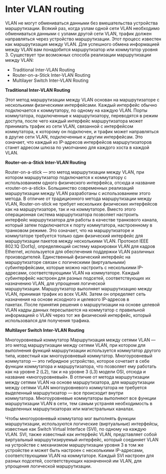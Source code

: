 # Inter VLAN routing

VLAN не могут обмениваться данными без вмешательства устройства маршрутизации. Всякий раз, когда узлам одной сети VLAN необходимо обмениваться данными с узлами другой сети VLAN, трафик должен направляться через устройство маршрутизации. Этот процесс известен как маршрутизация между VLAN. Для успешного обмена информацией между VLAN вам понадобится маршрутизатор или коммутатор уровня 3. Существует три возможных способа реализации маршрутизации между VLAN:

- Traditional Inter-VLAN Routing
- Router-on-a-Stick Inter-VLAN Routing
- Multilayer Switch Inter-VLAN Routing

**Traditional Inter-VLAN Routing**

Этот метод маршрутизации между VLAN основан на маршрутизаторе с несколькими физическими интерфейсами. Каждый интерфейс обычно подключается к коммутатору, по одному на каждую VLAN. Порты коммутатора, подключенные к маршрутизатору, переводятся в режим доступа, после чего каждый интерфейс маршрутизатора может принимать трафик из сети VLAN, связанной с интерфейсом коммутатора, к которому он подключен, и трафик может направляться в другие сети VLAN, подключенные к другим интерфейсам. Это означает, что каждый из IP-адресов интерфейсов маршрутизаторов станет адресом шлюза по умолчанию для каждого хоста в каждой VLAN.

**Router-on-a-Stick Inter-VLAN Routing**

Router-on-a-stick — это метод маршрутизации между VLAN, при котором маршрутизатор подключается к коммутатору с использованием одного физического интерфейса, отсюда и название «router-on-a-stick». Большинство современных реализаций маршрутизации между VLAN разработаны с использованием этого метода. В отличие от традиционного метода маршрутизации между VLAN, Router-on-stick не требует нескольких физических интерфейсов как на маршрутизаторе, так и на коммутаторе. Вместо этого операционная система маршрутизатора позволяет настроить интерфейс маршрутизатора для работы в качестве транкового канала, который затем подключается к порту коммутатора, настроенному в транковом режиме. Это означает, что на маршрутизаторе и коммутаторе требуется только один физический интерфейс для маршрутизации пакетов между несколькими VLAN. Протокол IEEE 802.1Q (Dot1q), определяющий систему маркировки VLAN для кадров Ethernet, используется для обеспечения поддержки VLAN различных производителей. Единственный физический интерфейс на маршрутизаторе связан с логическими (виртуальными) субинтерфейсами, которые можно настроить с несколькими IP-адресами, соответствующими VLAN на коммутаторе. Каждый субинтерфейс настроен для разных подсетей, соответствующих их назначению VLAN, для упрощения логической маршрутизации. Маршрутизатор выполняет маршрутизацию между VLAN, принимая трафик из всех VLAN. Затем он определяет сеть назначения на основе исходного и целевого IP-адресов в пакетах. После принятия решения о маршрутизации на основе целевой VLAN кадры данных пересылаются на коммутатор с правильной информацией о VLAN через тот же физический интерфейс, который использовался для получения трафика.

**Multilayer Switch Inter-VLAN Routing**

Многоуровневый коммутатор Маршрутизация между сетями VLAN — это метод маршрутизации между сетями VLAN, при котором для выполнения функций маршрутизации используется коммутатор другого типа, известный как многоуровневый коммутатор. Многоуровневый коммутатор — это гибридное устройство, которое сочетает в себе функции коммутатора и маршрутизатора, что позволяет ему работать как на уровне 2 (L2), так и на уровне 3 (L3) модели OSI, отсюда и название «многоуровневый». В отличие от метода маршрутизации между сетями VLAN на основе маршрутизатора, для маршрутизации между сетями VLAN многоуровневого коммутатора не требуется выделенный маршрутизатор — все происходит внутри коммутатора. Многоуровневые коммутаторы выполняют все функции маршрутизации VLAN в сети, тем самым устраняя необходимость в выделенных маршрутизаторах или магистральных каналах.

Чтобы многоуровневый коммутатор мог выполнять функции маршрутизации, используются логические (виртуальные) интерфейсы, известные как Switch Virtual Interface (SVI), по одному на каждую VLAN. SVI, также известный как интерфейс VLAN, представляет собой виртуальный маршрутизируемый интерфейс, который соединяет VLAN на устройстве с механизмом маршрутизации уровня 3 в том же устройстве и может быть настроен с несколькими IP-адресами, соответствующими VLAN на коммутаторе. Каждый SVI настроен для разных подсетей, соответствующих назначенной им VLAN, для упрощения логической маршрутизации.
